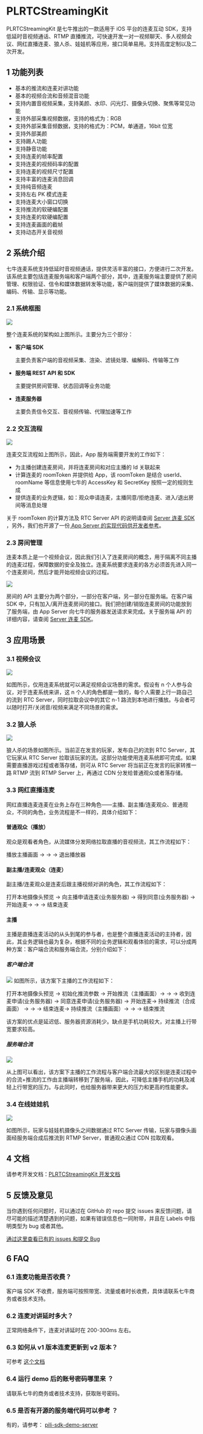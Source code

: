 # PLRTCStreamingKit

PLRTCStreamingKit 是七牛推出的一款适用于 iOS 平台的连麦互动 SDK，支持低延时音视频通话、RTMP 直播推流，可快速开发一对一视频聊天、多人视频会议、网红直播连麦、狼人杀、娃娃机等应用，接口简单易用。支持高度定制以及二次开发。

## 1 功能列表
- 基本的推流和连麦对讲功能
- 基本的视频合流和音频混音功能
- 支持内置音视频采集，支持美颜、水印、闪光灯、摄像头切换、聚焦等常见功能
- 支持外部采集视频数据，支持的格式为：RGB
- 支持外部采集音频数据，支持的格式为：PCM，单通道，16bit 位宽
- 支持外部美颜
- 支持踢人功能
- 支持静音功能
- 支持连麦的帧率配置
- 支持连麦的视频码率的配置
- 支持连麦的视频尺寸配置
- 支持丰富的连麦消息回调
- 支持纯音频连麦
- 支持左右 PK 模式连麦
- 支持连麦大小窗口切换
- 支持推流的软硬编配置
- 支持连麦的软硬编配置
- 支持连麦画面的截帧
- 支持动态开关音视频

## 2 系统介绍
七牛连麦系统支持低延时音视频通话，提供灵活丰富的接口，方便进行二次开发。该系统主要包括连麦服务端和客户端两个部分，其中，连麦服务端主要提供了房间管理、权限验证、信令和媒体数据转发等功能，客户端则提供了媒体数据的采集、编码、传输、显示等功能。

### 2.1 系统框图

![](Documents/screenshots/pili-rtc-overview-arch.png)

整个连麦系统的架构如上图所示。主要分为三个部分：

- <b> 客户端 SDK </b>
  
  主要负责客户端的音视频采集、渲染、滤镜处理、编解码、传输等工作
  
- <b> 服务端 REST API 和 SDK </b>
 
  主要提供房间管理、状态回调等业务功能
 
- <b> 连麦服务器 </b>

  主要负责信令交互、音视频传输、代理加速等工作

### 2.2 交互流程

![](Documents/screenshots/pili-rtc-interactive.png)

连麦交互流程如上图所示，因此，App 服务端需要开发的工作如下：

- 为主播创建连麦房间，并将连麦房间和对应主播的 Id 关联起来
- 计算连麦的 roomToken 并提供给 App，该 roomToken 是结合 userId、roomName 等信息使用七牛的 AccessKey 和 SecretKey 按照一定的规则生成
- 提供连麦的业务逻辑，如：观众申请连麦，主播同意/拒绝连麦、进入/退出房间等消息处理

关于 roomToken 的计算方法及 RTC Server API 的说明请查阅 [Server 连麦 SDK](https://developer.qiniu.com/pili/sdk/1640/server-rtc-sdk) ，另外，我们也开源了一份[ App Server 的实现代码供开发者参考](https://github.com/pili-engineering/pili-sdk-demo-server)。

### 2.3 房间管理
连麦本质上是一个视频会议，因此我们引入了连麦房间的概念，用于隔离不同主播的连麦过程，保障数据的安全及独立。连麦系统要求连麦的各方必须首先进入同一个连麦房间，然后才能开始视频会议的过程。

![](Documents/screenshots/pili-rtc-room-manage.png)

房间的 API 主要分为两个部分，一部分在客户端，另一部分在服务端。在客户端 SDK 中，只有加入/离开连麦房间的接口。我们把创建/销毁连麦房间的功能放到了服务端，由 App Server 向七牛的服务器发送请求来完成。关于服务端 API 的详细内容，请查阅 [Server 连麦 SDK](https://developer.qiniu.com/pili/sdk/1640/server-rtc-sdk)。

## 3 应用场景
### 3.1 视频会议
![](Documents/screenshots/pili-rtc-meeting.png)

如图所示，仅用连麦系统就可以满足视频会议场景的需求。假设有 n 个人参与会议，对于连麦系统来讲，这 n 个人的角色都是一致的，每个人需要上行一路自己的流到 RTC Server，同时拉取会议中的其它 n-1 路流到本地进行播放。与会者可以随时打开/关闭音/视频来满足不同场景的需求。

### 3.2 狼人杀
![](Documents/screenshots/pili-rtc-wolf.png)

狼人杀的场景如图所示。当前正在发言的玩家，发布自己的流到 RTC Server，其它玩家从 RTC Server 拉取该玩家的流。这部分功能使用连麦系统即可完成。如果需要直播游戏过程或者落存储，则可从 RTC Server 将当前正在发言的玩家转推一路 RTMP 流到 RTMP Server 上，再通过 CDN 分发给普通观众或者落存储。


### 3.3 网红直播连麦

网红直播连麦连麦在业务上存在三种角色——主播、副主播/连麦观众、普通观众，不同的角色，业务流程是不一样的，具体介绍如下：

#### 普通观众（播放）

观众是观看者角色，从流媒体分发网络拉取直播的音视频流，其工作流程如下：

播放主播画面 -> -> -> 退出播放器

#### 副主播/连麦观众（连麦）

副主播/连麦观众是连麦后跟主播视频对讲的角色，其工作流程如下：

打开本地摄像头预览 -> 向主播申请连麦(业务服务器) -> 得到同意(业务服务器) -> 开始连麦-> -> -> 结束连麦

#### 主播

主播是直播连麦活动的从头到尾的参与者，也是整个直播连麦活动的主持者，因此，其业务逻辑也最为复杂，根据不同的业务逻辑和观看体验的需求，可以分成两种方案：客户端合流和服务端合流，分别介绍如下：

##### 客户端合流

![](Documents/screenshots/pili-rtc-client-streaming.png)
如图所示，该方案下主播的工作流程如下：

打开本地摄像头预览 -> 初始化推流参数 -> 开始推流（主播画面）-> -> -> 收到连麦申请(业务服务器) -> 同意连麦申请(业务服务器) -> 开始连麦-> 持续推流（合成画面） -> -> -> 结束连麦-> 持续推流（主播画面）-> -> -> 结束推流

该方案的优点是延迟低、服务器资源消耗少。缺点是手机功耗较大，对主播上行带宽要求较高。

##### 服务端合流
![](Documents/screenshots/pili-rtc-server-streaming.png)

从上图可以看出，该方案下主播的工作流程与客户端合流最大的区别是连麦过程中的合流+推流的工作由主播端转移到了服务端，因此，可降低主播手机的功耗及减轻上行带宽的压力。与此同时，也给服务器带来更大的压力和更高的性能要求。

### 3.4 在线娃娃机
![](Documents/screenshots/pili-rtc-catch-toy.png)

如图所示，玩家与娃娃机摄像头之间数据通过 RTC Server 传输，玩家与摄像头画面经服务端合成后推流到 RTMP Server，普通观众通过 CDN 拉取观看。


## 4 文档
请参考开发文档：[PLRTCStreamingKit 开发文档](Documents/PLRTCStreamingKit.md)

## 5 反馈及意见

当你遇到任何问题时，可以通过在 GitHub 的 repo 提交 issues 来反馈问题，请尽可能的描述清楚遇到的问题，如果有错误信息也一同附带，并且在 Labels 中指明类型为 bug 或者其他。

[通过这里查看已有的 issues 和提交 Bug](https://github.com/pili-engineering/PLRTCStreamingKit/issues)


## 6 FAQ

### 6.1 连麦功能是否收费？

客户端 SDK 不收费，服务端可按照带宽、流量或者时长收费，具体请联系七牛商务或者技术支持。

### 6.2 连麦对讲延时多大？

正常网络条件下，连麦对讲延时在 200-300ms 左右。

### 6.3 如何从 v1 版本连麦更新到 v2 版本？

可参考 [这个文档](https://github.com/pili-engineering/PLDroidRTCStreaming/blob/master/docs/how-to-upgrade-to-v2.md)

### 6.4 运行 demo 后的账号密码哪里来 ？

请联系七牛的商务或者技术支持，获取账号密码。

### 6.5 是否有开源的服务端代码可以参考 ？

有的，请参考： [pili-sdk-demo-server](https://github.com/pili-engineering/pili-sdk-demo-server)


